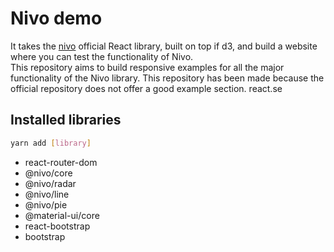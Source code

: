# Nivo demo
It takes the [nivo](https://github.com/plouc/nivo) official React library, built on top if d3, and build a website where you can test the functionality of Nivo.\
This repository aims to build responsive examples for all the major functionality of the Nivo library.
This repository has been made because the official repository does not offer a good example section.
react.se
## Installed libraries
```bash
yarn add [library]
```

- react-router-dom
- @nivo/core
- @nivo/radar
- @nivo/line
- @nivo/pie  
- @material-ui/core
- react-bootstrap
- bootstrap